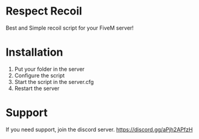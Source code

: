 # Respect Recoil

Best and Simple recoil script for your FiveM server!

# Installation

1. Put your folder in the server
2. Configure the script
3. Start the script in the server.cfg
4. Restart the server

# Support

If you need support, join the discord server. 
https://discord.gg/aPjh2APfzH

